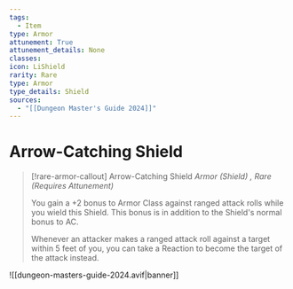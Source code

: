 ```yaml
---
tags:
  - Item
type: Armor
attunement: True
attunement_details: None
classes:
icon: LiShield
rarity: Rare
type: Armor
type_details: Shield
sources: 
  - "[[Dungeon Master's Guide 2024]]"
---
```

# Arrow-Catching Shield
>[!rare-armor-callout] Arrow-Catching Shield
>_Armor (Shield) , Rare (Requires Attunement)_
>
>You gain a +2 bonus to Armor Class against ranged attack rolls while you wield this Shield. This bonus is in addition to the Shield's normal bonus to AC.
>
>Whenever an attacker makes a ranged attack roll against a target within 5 feet of you, you can take a Reaction to become the target of the attack instead.
>


![[dungeon-masters-guide-2024.avif|banner]]